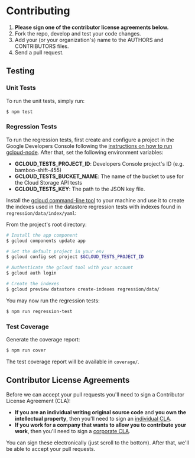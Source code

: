 # Contributing

1. **Please sign one of the contributor license agreements below.**
2. Fork the repo, develop and test your code changes.
3. Add your (or your organization's) name to the AUTHORS and CONTRIBUTORS files.
4. Send a pull request.

## Testing

### Unit Tests

To run the unit tests, simply run:

``` sh
$ npm test
```

### Regression Tests

To run the regression tests, first create and configure a project in the Google Developers Console following the [instructions on how to run gcloud-node][elsewhere]. After that, set the following environment variables:

- **GCLOUD_TESTS_PROJECT_ID**: Developers Console project's ID (e.g. bamboo-shift-455)
- **GCLOUD_TESTS_BUCKET_NAME**: The name of the bucket to use for the Cloud Storage API tests
- **GCLOUD_TESTS_KEY**: The path to the JSON key file.

Install the [gcloud command-line tool][gcloudcli] to your machine and use it to create the indexes used in the datastore regression tests with indexes found in `regression/data/index/yaml`:

From the project's root directory:

``` sh
# Install the app component
$ gcloud components update app

# Set the default project in your env
$ gcloud config set project $GCLOUD_TESTS_PROJECT_ID

# Authenticate the gcloud tool with your account
$ gcloud auth login

# Create the indexes
$ gcloud preview datastore create-indexes regression/data/
```

You may now run the regression tests:

``` sh
$ npm run regression-test
```

### Test Coverage

Generate the coverage report:

``` sh
$ npm run cover
```

The test coverage report will be available in `coverage/`.

## Contributor License Agreements

Before we can accept your pull requests you'll need to sign a Contributor License Agreement (CLA):

- **If you are an individual writing original source code** and **you own the intellectual property**, then you'll need to sign an [individual CLA][indvcla].
- **If you work for a company that wants to allow you to contribute your work**, then you'll need to sign a [corporate CLA][corpcla].

You can sign these electronically (just scroll to the bottom). After that, we'll be able to accept your pull requests.

[elsewhere]: README.md#elsewhere
[gcloudcli]: https://developers.google.com/cloud/sdk/gcloud/
[indvcla]: https://developers.google.com/open-source/cla/individual
[corpcla]: https://developers.google.com/open-source/cla/corporate
